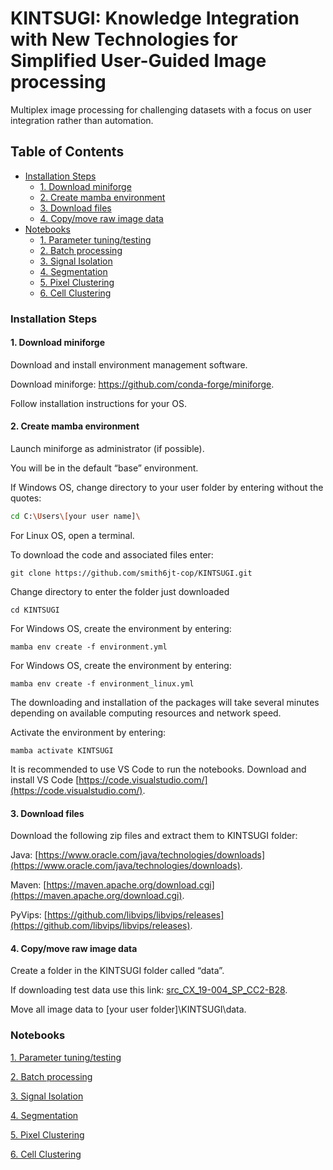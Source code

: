 # KINTSUGI: Knowledge Integration with New Technologies for Simplified User-Guided Image processing

Multiplex image processing for challenging datasets with a focus on user integration rather than automation.

<div>
  
## Table of Contents

  - [Installation Steps](#installation-steps)
    - [1. Download miniforge](#1-download-miniforge)
    - [2. Create mamba environment](#2-create-mamba-environment)
    - [3. Download files](#3-download-files)
    - [4. Copy/move raw image data](#4-copy/move-raw-image-data)
  - [Notebooks](#notebooks)
    - [1. Parameter tuning/testing](#1-parameter-tuning/testing)
    - [2. Batch processing](#2-batch-processing)
    - [3. Signal Isolation](#3-signal-isolation)
    - [4. Segmentation](#4-segmentation)
    - [5. Pixel Clustering](#5-pixel-clustering)
    - [6. Cell Clustering](#5-cell-clustering)

### Installation Steps

#### 1. Download miniforge 
Download and install environment management software.

Download miniforge: https://github.com/conda-forge/miniforge.

Follow installation instructions for your OS.

#### 2. Create mamba environment
Launch miniforge as administrator (if possible). 

You will be in the default “base” environment.

If Windows OS, change directory to your user folder by entering without the quotes: 
```sh
cd C:\Users\[your user name]\
```
For Linux OS, open a terminal.

To download the code and associated files enter: 
```
git clone https://github.com/smith6jt-cop/KINTSUGI.git
```
Change directory to enter the folder just downloaded 
```
cd KINTSUGI
```
For Windows OS, create the environment by entering:
```
mamba env create -f environment.yml
```
For Windows OS, create the environment by entering:
```
mamba env create -f environment_linux.yml
```
The downloading and installation of the packages will take several minutes depending on available computing resources and network speed.

Activate the environment by entering:
```
mamba activate KINTSUGI
```
It is recommended to use VS Code to run the notebooks. Download and install VS Code [https://code.visualstudio.com/](https://code.visualstudio.com/).

#### 3. Download files
Download the following zip files and extract them to KINTSUGI folder:

Java: [https://www.oracle.com/java/technologies/downloads](https://www.oracle.com/java/technologies/downloads).

Maven: [https://maven.apache.org/download.cgi](https://maven.apache.org/download.cgi).

PyVips: [https://github.com/libvips/libvips/releases](https://github.com/libvips/libvips/releases).

#### 4. Copy/move raw image data
Create a folder in the KINTSUGI folder called “data”.

If downloading test data use this link: [src_CX_19-004_SP_CC2-B28](https://uflorida-my.sharepoint.com/:f:/g/personal/smith6jt_ufl_edu1/Er5ui-wFA6BNnmgj9N1hPAsBYQaiKfSQa2do_lUMhQdaGg?e=5Uny95).

Move all image data to [your user folder]\KINTSUGI\data.


<div>


### Notebooks
[1. Parameter tuning/testing](notebooks/1_Single_Channel_Eval.ipynb) 

[2. Batch processing](notebooks/2_Cycle_Processing.ipynb) 

[3. Signal Isolation](notebooks/3_Signal_Isolation.ipynb)

[4. Segmentation](notebooks/4_Segmentation.ipynb)

[5. Pixel Clustering](notebooks/5_Cluster_Pixels.ipynb)

[6. Cell Clustering](notebooks/6_Cluster_Cells.ipynbb)
